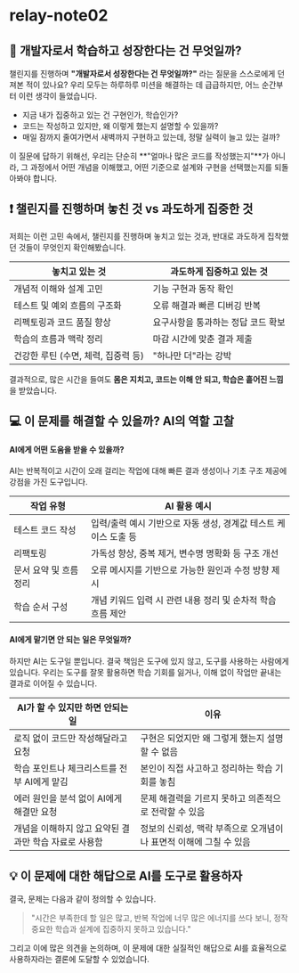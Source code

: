# relay-note02

## :mag_right: 개발자로서 학습하고 성장한다는 건 무엇일까?

챌린지를 진행하며 **"개발자로서 성장한다는 건 무엇일까?"** 라는 질문을 스스로에게 던져본 적이 있나요?
우리 모두는 하루하루 미션을 해결하는 데 급급하지만, 어느 순간부터 이런 생각이 들었습니다.

- 지금 내가 집중하고 있는 건 구현인가, 학습인가?
- 코드는 작성하고 있지만, 왜 이렇게 했는지 설명할 수 있을까?
- 매일 잠까지 줄여가면서 새벽까지 구현하고 있는데, 정말 실력이 늘고 있는 걸까?

이 질문에 답하기 위해선, 우리는 단순히 **"얼마나 많은 코드를 작성했는지"**가 아니라, 그 과정에서 어떤 개념을 이해했고, 어떤 기준으로 설계와 구현을 선택했는지를 되돌아봐야 합니다.

## :heavy_exclamation_mark: 챌린지를 진행하며 놓친 것 vs 과도하게 집중한 것

저희는 이런 고민 속에서, 챌린지를 진행하며 놓치고 있는 것과, 반대로 과도하게 집착했던 것들이 무엇인지 확인해봤습니다.

| 놓치고 있는 것                      | 과도하게 집중하고 있는 것          |
| ----------------------------------- | ---------------------------------- |
| 개념적 이해와 설계 고민             | 기능 구현과 동작 확인              |
| 테스트 및 예외 흐름의 구조화        | 오류 해결과 빠른 디버깅 반복       |
| 리펙토링과 코드 품질 향상           | 요구사항을 통과하는 정답 코드 확보 |
| 학습의 흐름과 맥락 정리             | 마감 시간에 맞춘 결과 제출         |
| 건강한 루틴 (수면, 체력, 집중력 등) | "하나만 더"라는 강박               |

결과적으로, 많은 시간을 들여도 **몸은 지치고, 코드는 이해 안 되고, 학습은 흩어진 느낌**을 받았습니다.

## :computer: 이 문제를 해결할 수 있을까? AI의 역할 고찰

#### AI에게 어떤 도움을 받을 수 있을까?

AI는 반복적이고 시간이 오래 걸리는 작업에 대해 빠른 결과 생성이나 기초 구조 제공에 강점을 가진 도구입니다.

| 작업 유형              | AI 활용 예시                                                    |
| ---------------------- | --------------------------------------------------------------- |
| 테스트 코드 작성       | 입력/출력 예시 기반으로 자동 생성, 경계값 테스트 케이스 도출 등 |
| 리팩토링               | 가독성 향상, 중복 제거, 변수명 명확화 등 구조 개선              |
| 문서 요약 및 흐름 정리 | 오류 메시지를 기반으로 가능한 원인과 수정 방향 제시             |
| 학습 순서 구성         | 개념 키워드 입력 시 관련 내용 정리 및 순차적 학습 흐름 제안     |

#### AI에게 맡기면 안 되는 일은 무엇일까?

하지만 AI는 도구일 뿐입니다. 결국 책임은 도구에 있지 않고, 도구를 사용하는 사람에게 있습니다. 우리는 도구를 잘못 활용하면 학습 기회를 잃거나, 이해 없이 작업만 끝내는 결과로 이어질 수 있습니다.

| AI가 할 수 있지만 하면 안되는 일                      | 이유                                                               |
| ----------------------------------------------------- | ------------------------------------------------------------------ |
| 로직 없이 코드만 작성해달라고 요청                    | 구현은 되었지만 왜 그렇게 했는지 설명할 수 없음                    |
| 학습 포인트나 체크리스트를 전부 AI에게 맡김           | 본인이 직접 사고하고 정리하는 학습 기회를 놓침                     |
| 에러 원인을 분석 없이 AI에게 해결만 요청              | 문제 해결력을 기르지 못하고 의존적으로 전락할 수 있음              |
| 개념을 이해하지 않고 요약된 결과만 학습 자료로 사용함 | 정보의 신뢰성, 맥락 부족으로 오개념이나 표면적 이해에 그칠 수 있음 |

## :bulb: 이 문제에 대한 해답으로 AI를 도구로 활용하자

결국, 문제는 다음과 같이 정의할 수 있습니다.

> "시간은 부족한데 할 일은 많고, 반복 작업에 너무 많은 에너지를 쓰다 보니, 정작 중요한 학습과 설계에 집중하지 못하고 있습니다."

그리고 이에 많은 의견을 논의하며, 이 문제에 대한 실질적인 해답으로 AI를 효율적으로 사용하자라는 결론에 도달할 수 있었습니다.
